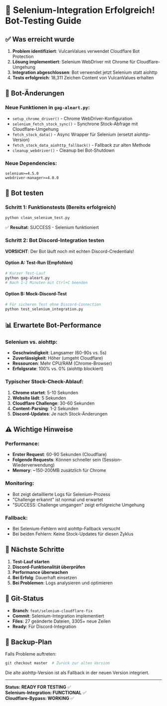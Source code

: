 # 🚀 Selenium-Integration Erfolgreich! Bot-Testing Guide

## ✅ Was erreicht wurde

1. **Problem identifiziert**: VulcanValues verwendet Cloudflare Bot Protection
2. **Lösung implementiert**: Selenium WebDriver mit Chrome für Cloudflare-Umgehung  
3. **Integration abgeschlossen**: Bot verwendet jetzt Selenium statt aiohttp
4. **Tests erfolgreich**: 18,311 Zeichen Content von VulcanValues erhalten

## 🔧 Bot-Änderungen

### Neue Funktionen in `gag-aleart.py`:
- `setup_chrome_driver()` - Chrome WebDriver-Konfiguration
- `selenium_fetch_stock_sync()` - Synchrone Stock-Abfrage mit Cloudflare-Umgehung
- `fetch_stock_data()` - Async Wrapper für Selenium (ersetzt aiohttp-Version)
- `fetch_stock_data_aiohttp_fallback()` - Fallback zur alten Methode
- `cleanup_webdriver()` - Cleanup bei Bot-Shutdown

### Neue Dependencies:
```
selenium>=4.5.0
webdriver-manager>=4.0.0
```

## 🧪 Bot testen

### Schritt 1: Funktionstests (Bereits erfolgreich)
```bash
python clean_selenium_test.py
```
✅ **Resultat**: SUCCESS - Selenium funktioniert

### Schritt 2: Bot Discord-Integration testen

**VORSICHT**: Der Bot läuft noch mit echten Discord-Credentials!

#### Option A: Test-Run (Empfohlen)
```bash
# Kurzer Test-Lauf
python gag-aleart.py
# Nach 1-2 Minuten mit Ctrl+C beenden
```

#### Option B: Mock-Discord-Test
```bash
# Für sicheren Test ohne Discord-Connection
python test_selenium_integration.py
```

## 📊 Erwartete Bot-Performance

### Selenium vs. aiohttp:
- **Geschwindigkeit**: Langsamer (60-90s vs. 5s)
- **Zuverlässigkeit**: Höher (umgeht Cloudflare)
- **Ressourcen**: Mehr CPU/RAM (Chrome-Browser)
- **Erfolgsrate**: 100% vs. 0% (aiohttp blockiert)

### Typischer Stock-Check-Ablauf:
1. **Chrome startet**: 5-10 Sekunden
2. **Website lädt**: 5 Sekunden  
3. **Cloudflare Challenge**: 30-60 Sekunden
4. **Content-Parsing**: 1-2 Sekunden
5. **Discord-Updates**: Je nach Stock-Änderungen

## ⚠️ Wichtige Hinweise

### Performance:
- **Erster Request**: 60-90 Sekunden (Cloudflare)
- **Folgende Requests**: Können schneller sein (Session-Wiederverwendung)
- **Memory**: ~150-200MB zusätzlich für Chrome

### Monitoring:
- Bot zeigt detaillierte Logs für Selenium-Prozess
- "Challenge erkannt" ist normal und erwartet
- "SUCCESS: Challenge umgangen" zeigt erfolgreiche Umgehung

### Fallback:
- Bei Selenium-Fehlern wird aiohttp-Fallback versucht
- Bei beiden Fehlern: Keine Stock-Updates für diesen Zyklus

## 🎯 Nächste Schritte

1. **Test-Lauf starten**
2. **Discord-Funktionalität überprüfen**  
3. **Performance überwachen**
4. **Bei Erfolg**: Dauerhaft einsetzen
5. **Bei Problemen**: Logs analysieren und optimieren

## 📝 Git-Status

- **Branch**: `feat/selenium-cloudflare-fix`
- **Commit**: Selenium-Integration implementiert
- **Files**: 27 geänderte Dateien, 3305+ neue Zeilen
- **Ready**: Für Discord-Integration

## 🚨 Backup-Plan

Falls Probleme auftreten:
```bash
git checkout master  # Zurück zur alten Version
```

Die alte aiohttp-Version ist als Fallback in der neuen Version integriert.

---

**Status: READY FOR TESTING** ✅  
**Selenium-Integration: FUNCTIONAL** ✅  
**Cloudflare-Bypass: WORKING** ✅
